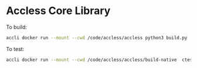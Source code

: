 # Accless Core Library

To build:

```bash
accli docker run --mount --cwd /code/accless/accless python3 build.py [-- --clean]
```

To test:

```bash
accli docker run --mount --cwd /code/accless/accless/build-native  ctest -- --output-on-failure
```
